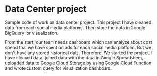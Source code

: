 # Data Center project

Sample code of work on data center project. 
This project I have cleaned data from each social media platforms. Then store the data in Google BigQuery for visualization.

From the start, our team needs dashboard which can analyze about cost spend that we have spent on ads for each social media platform. But we don't have any stored historical data. Therefore, We started the project.
I have cleaned data, joined data with the data in Google Spreadsheet, uploaded data to Google Cloud Storage by using Google Cloud Function and wrote custom query for visualization dashboard.

